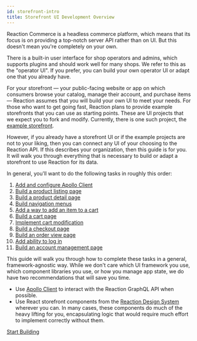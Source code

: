 ```yaml
---
id: storefront-intro
title: Storefront UI Development Overview
---
```


Reaction Commerce is a headless commerce platform, which means that its focus is on providing a top-notch server API rather than on UI. But this doesn't mean you're completely on your own.

There is a built-in user interface for shop operators and admins, which supports plugins and should work well for many shops. We refer to this as the "operator UI". If you prefer, you can build your own operator UI or adapt one that you already have.

For your storefront — your public-facing website or app on which consumers browse your catalog, manage their account, and purchase items — Reaction assumes that you will build your own UI to meet your needs. For those who want to get going fast, Reaction plans to provide example storefronts that you can use as starting points. These are UI projects that we expect you to fork and modify. Currently, there is one such project, the [example storefront](https://github.com/reactioncommerce/example-storefront).

However, if you already have a storefront UI or if the example projects are not to your liking, then you can connect any UI of your choosing to the Reaction API. If this describes your organization, then this guide is for you. It will walk you through everything that is necessary to build or adapt a storefront to use Reaction for its data.

In general, you'll want to do the following tasks in roughly this order:

1. [Add and configure Apollo Client](./storefront-apollo-client.md)
2. [Build a product listing page](./storefront-product-listing-page.md)
3. [Build a product detail page](./storefront-product-detail-page.md)
4. [Build navigation menus](./storefront-nav-menus.md)
5. [Add a way to add an item to a cart](./storefront-add-to-cart.md)
6. [Build a cart page](./storefront-cart-page.md)
7. [Implement cart modification](./storefront-cart-modification.md)
8. [Build a checkout page](./storefront-checkout-page.md)
9. [Build an order view page](./storefront-order-view-page.md)
10. [Add ability to log in](./storefront-login.md)
11. [Build an account management page](./storefront-account-management.md)

This guide will walk you through how to complete these tasks in a general, framework-agnostic way. While we don't care which UI framework you use, which component libraries you use, or how you manage app state, we do have two recommendations that will save you time.
- Use [Apollo Client](https://www.apollographql.com/docs/react/) to interact with the Reaction GraphQL API when possible.
- Use React storefront components from the [Reaction Design System](https://designsystem.reactioncommerce.com) wherever you can. In many cases, these components do much of the heavy lifting for you, encapsulating logic that would require much effort to implement correctly without them.

[Start Building](./storefront-apollo-client.md)

